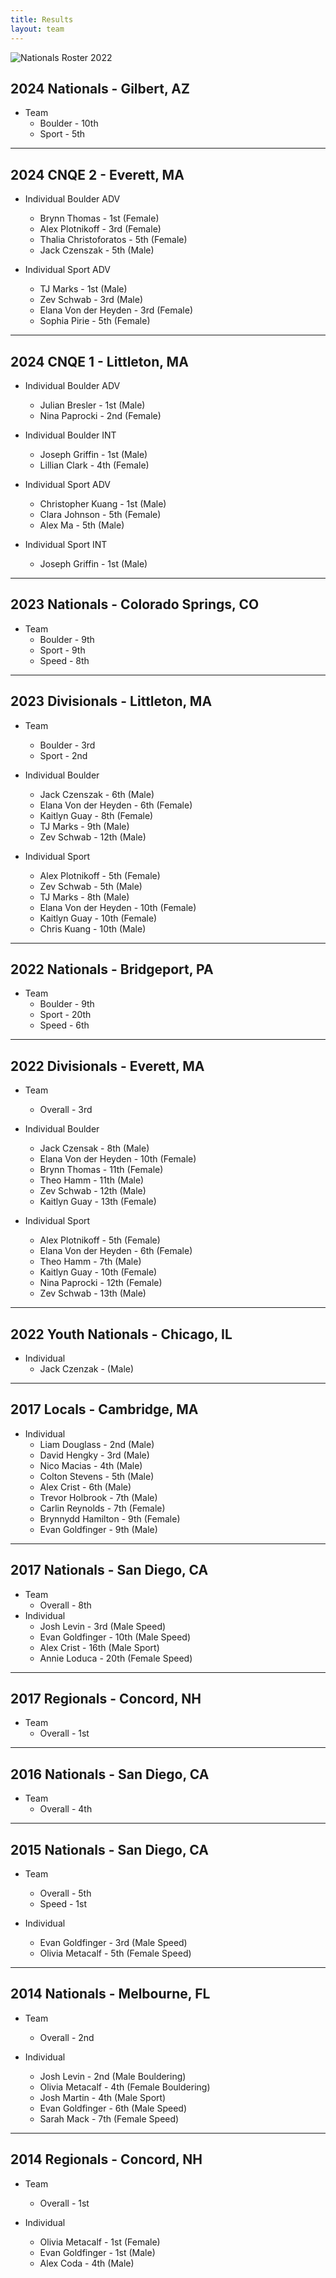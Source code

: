 ```yaml
---
title: Results
layout: team
---
```

![Nationals Roster 2022](/images/Nattis24Collage.jpg)

## 2024 Nationals - Gilbert, AZ
* Team
  * Boulder - 10th
  * Sport - 5th
    
---

## 2024 CNQE 2 - Everett, MA
* Individual Boulder ADV
  * Brynn Thomas - 1st (Female)
  * Alex Plotnikoff - 3rd (Female)
  * Thalia Christoforatos - 5th (Female)
  * Jack Czenszak - 5th (Male)
  
* Individual Sport ADV
  * TJ Marks - 1st (Male)
  * Zev Schwab - 3rd (Male)
  * Elana Von der Heyden - 3rd (Female)
  * Sophia Pirie - 5th (Female)

---

## 2024 CNQE 1 - Littleton, MA
* Individual Boulder ADV
  * Julian Bresler - 1st (Male)
  * Nina Paprocki - 2nd (Female)

* Individual Boulder INT
  * Joseph Griffin - 1st (Male)
  * Lillian Clark - 4th (Female)
  
* Individual Sport ADV
  * Christopher Kuang - 1st (Male)
  * Clara Johnson - 5th (Female)
  * Alex Ma - 5th (Male)

* Individual Sport INT
  * Joseph Griffin - 1st (Male)
 
---

## 2023 Nationals - Colorado Springs, CO
* Team
  * Boulder - 9th
  * Sport - 9th
  * Speed - 8th

---

## 2023 Divisionals - Littleton, MA
* Team
  * Boulder - 3rd
  * Sport - 2nd
 
* Individual Boulder
  * Jack Czenszak - 6th (Male)
  * Elana Von der Heyden - 6th (Female)
  * Kaitlyn Guay - 8th (Female)
  * TJ Marks - 9th (Male)
  * Zev Schwab - 12th (Male)

* Individual Sport
  * Alex Plotnikoff - 5th (Female)
  * Zev Schwab - 5th (Male)
  * TJ Marks - 8th (Male)
  * Elana Von der Heyden - 10th (Female)
  * Kaitlyn Guay - 10th (Female)
  * Chris Kuang - 10th (Male)

---

## 2022 Nationals - Bridgeport, PA
* Team
  * Boulder - 9th
  * Sport - 20th
  * Speed - 6th

---

## 2022 Divisionals - Everett, MA
* Team
  * Overall - 3rd

* Individual Boulder
  * Jack Czensak - 8th (Male)
  * Elana Von der Heyden - 10th (Female)
  * Brynn Thomas - 11th (Female)
  * Theo Hamm - 11th (Male)
  * Zev Schwab - 12th (Male)
  * Kaitlyn Guay - 13th (Female)
 
* Individual Sport
  * Alex Plotnikoff - 5th (Female)
  * Elana Von der Heyden - 6th (Female)
  * Theo Hamm - 7th (Male)
  * Kaitlyn Guay - 10th (Female)
  * Nina Paprocki - 12th (Female)
  * Zev Schwab - 13th (Male)

---

## 2022 Youth Nationals - Chicago, IL

* Individual
  * Jack Czenzak - (Male)

---

## 2017 Locals - Cambridge, MA

* Individual
  * Liam Douglass - 2nd (Male)
  * David Hengky - 3rd (Male)
  * Nico Macias - 4th (Male)
  * Colton Stevens - 5th (Male)
  * Alex Crist - 6th (Male)
  * Trevor Holbrook - 7th (Male)
  * Carlin Reynolds - 7th (Female)
  * Brynnydd Hamilton - 9th (Female)
  * Evan Goldfinger - 9th (Male)

---

## 2017 Nationals - San Diego, CA

* Team
  * Overall - 8th
* Individual
  * Josh Levin - 3rd (Male Speed)
  * Evan Goldfinger - 10th (Male Speed)
  * Alex Crist - 16th (Male Sport)
  * Annie Loduca - 20th (Female Speed)

---

## 2017 Regionals - Concord, NH

* Team
  * Overall - 1st

---

## 2016 Nationals - San Diego, CA

* Team
  * Overall - 4th

---

## 2015 Nationals - San Diego, CA

* Team
  * Overall - 5th
  * Speed - 1st

* Individual
  * Evan Goldfinger - 3rd (Male Speed)
  * Olivia Metacalf - 5th (Female Speed)

---

## 2014 Nationals - Melbourne, FL

* Team
  * Overall - 2nd

* Individual
  * Josh Levin - 2nd (Male Bouldering)
  * Olivia Metacalf - 4th (Female Bouldering)
  * Josh Martin - 4th (Male Sport)
  * Evan Goldfinger - 6th (Male Speed)
  * Sarah Mack - 7th (Female Speed)

---

## 2014 Regionals - Concord, NH

* Team
  * Overall - 1st

* Individual
  * Olivia Metacalf - 1st (Female)
  * Evan Goldfinger - 1st (Male)
  * Alex Coda - 4th (Male)
